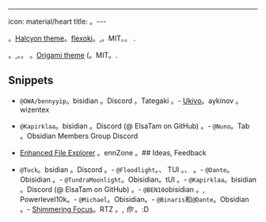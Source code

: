 ---
icon: material/heart
title: 。---

。[Halcyon theme](https://github.com/dbarenholz/halcyon-obsidian)。[flexoki](https://github.com/kepano/flexoki-obsidian)。,。MIT。。
.

。,。。
。[Origami theme](https://github.com/7368697661/Origami)
(。MIT。.

## Snippets

- `@OWA/bennyyip`。bisidian 。Discord 。Tategaki 。- [Ukiyo](https://github.com/technerium/obsidian-ukiyo)。aykinov 。wizentex

- `@Kapirklaa`。bisidian 。Discord (@ ElsaTam on GitHub) 。- `@Nuno`。Tab 。Obsidian Members Group Discord

- [Enhanced File Explorer](https://github.com/LennZone/enhanced-file-explorer-tree)
。ennZone 。## Ideas, Feedback

- `@Tuck`。bsidian 。Discord 。- `@Floodlight`。、 TUI 。、 。- `@Dante`。Obisidian 。- `@TundraMoonlight`。Obisidian。tUI 。- `@Kapirklaa`。bisidian 。Discord (@ ElsaTam on GitHub) 。- `@BEN10`obisidian 。, Powerlevel10k。- `@Michael`。Obisidian。- `@Binaris`和`@Dante`。Obsidian 。- [Shimmering Focus](https://github.com/chrisgrieser/shimmering-focus)。RTZ 。, *你* 。:D
